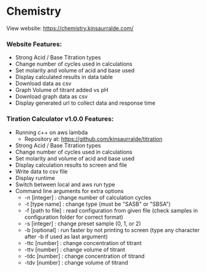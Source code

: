 # Chemistry

View website: https://chemistry.kinsaurralde.com/

### Website Features: 
- Strong Acid / Base Titration types 
- Change number of cycles used in calculations 
- Set molarity and volume of acid and base used 
- Display calculated results in data table 
- Download data as csv 
- Graph Volume of titrant added vs pH 
- Download graph data as csv 
- Display generated url to collect data and response time

### Tiration Calculator v1.0.0 Features:
- Running c++ on aws lambda
    - Repository at: https://github.com/kinsaurralde/titration
- Strong Acid / Base Titration types
- Change number of cycles used in calculations
- Set molarity and volume of acid and base used
- Display calculation results to screen and file
- Write data to csv file
- Display runtime
- Switch between local and aws run type
- Command line arguments for extra options
    - -n [integer] : change number of calculation cycles
    - -t [type name] : change type (must be "SASB" or "SBSA")
    - -f [path to file] : read configuration from given file (check samples in configuration folder for correct format)
    - -s [integer] : change preset sample (0, 1, or 2)
    - -b [optional] : run faster by not printing to screen (type any character after -b if used as last argument) 
    - -ttc [number] : change concentration of titrant
    - -ttv [number] : change volume of titrant
    - -tdc [number] : change concentration of titrand
    - -tdv [number] : change volume of titrand
